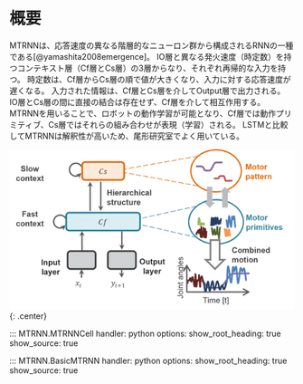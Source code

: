 # 概要

MTRNNは、応答速度の異なる階層的なニューロン群から構成されるRNNの一種である[@yamashita2008emergence]。
IO層と異なる発火速度（時定数）を持つコンテキスト層（Cf層とCs層）の3層からなり、それぞれ再帰的な入力を持つ。
時定数は、Cf層からCs層の順で値が大きくなり、入力に対する応答速度が遅くなる。
入力された情報は、Cf層とCs層を介してOutput層で出力される。
IO層とCs層の間に直接の結合は存在せず、Cf層を介して相互作用する。
MTRNNを用いることで、ロボットの動作学習が可能となり、Cf層では動作プリミティブ、Cs層ではそれらの組み合わせが表現（学習）される。
LSTMと比較してMTRNNは解釈性が高いため、尾形研究室でよく用いている。



![MTRNN](img/mtrnn/mtrnn.webp){: .center}


::: MTRNN.MTRNNCell
    handler: python
    options:
      show_root_heading: true
      show_source: true

::: MTRNN.BasicMTRNN
    handler: python
    options:
      show_root_heading: true
      show_source: true
